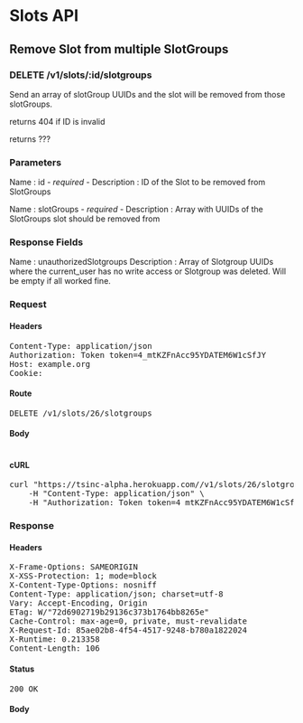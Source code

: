 # Slots API

## Remove Slot from multiple SlotGroups

### DELETE /v1/slots/:id/slotgroups

Send an array of slotGroup UUIDs and the slot will be removed from those slotGroups.

returns 404 if ID is invalid

returns ???

### Parameters

Name : id *- required -*
Description : ID of the Slot to be removed from SlotGroups

Name : slotGroups *- required -*
Description : Array with UUIDs of the SlotGroups slot should be removed from


### Response Fields

Name : unauthorizedSlotgroups
Description : Array of Slotgroup UUIDs where the current_user has no write access or Slotgroup was deleted. Will be empty if all worked fine.

### Request

#### Headers

<pre>Content-Type: application/json
Authorization: Token token=4_mtKZFnAcc95YDATEM6W1cSfJY
Host: example.org
Cookie: </pre>

#### Route

<pre>DELETE /v1/slots/26/slotgroups</pre>

#### Body
```javascript

```


#### cURL

<pre class="request">curl &quot;https://tsinc-alpha.herokuapp.com//v1/slots/26/slotgroups&quot; -d &#39;{&quot;slotGroups&quot;:[&quot;c5e4d724-da76-4f00-bfba-6d3c454bd5c7&quot;,&quot;8aa7ce9b-e03c-46b4-9777-5177c6f2d50a&quot;,&quot;f1789ca3-565e-42c1-a042-db1b95d9fa0b&quot;,&quot;3d01f88a-a04f-4012-bbf9-34cd8bd2929b&quot;,&quot;8cf138ae-db07-44ba-b115-bab127ee19b0&quot;]}&#39; -X DELETE \
	-H &quot;Content-Type: application/json&quot; \
	-H &quot;Authorization: Token token=4_mtKZFnAcc95YDATEM6W1cSfJY&quot;</pre>

### Response

#### Headers

<pre>X-Frame-Options: SAMEORIGIN
X-XSS-Protection: 1; mode=block
X-Content-Type-Options: nosniff
Content-Type: application/json; charset=utf-8
Vary: Accept-Encoding, Origin
ETag: W/&quot;72d6902719b29136c373b1764bb8265e&quot;
Cache-Control: max-age=0, private, must-revalidate
X-Request-Id: 85ae02b8-4f54-4517-9248-b780a1822024
X-Runtime: 0.213358
Content-Length: 106</pre>

#### Status

<pre>200 OK</pre>

#### Body

```javascript

```
